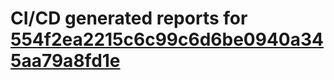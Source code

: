 # CI/CD generated reports for [554f2ea2215c6c99c6d6be0940a345aa79a8fd1e](https://github.com/hydephp/develop/commit/554f2ea2215c6c99c6d6be0940a345aa79a8fd1e)
